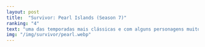 ```yaml
---
layout: post
title:  "Survivor: Pearl Islands (Season 7)"
ranking: "4"
text: "uma das temporadas mais clássicas e com alguns personagens muito marcantes, mas confesso que fiquei bem decepcionado com o desenvolvimento do post-merge"
img: "/img/survivor/pearl.webp"
---
```

